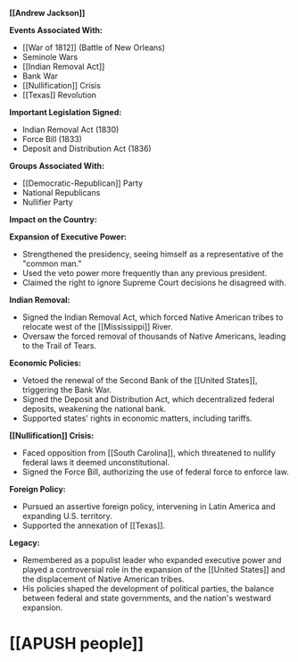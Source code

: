 **[[Andrew Jackson]]**

**Events Associated With:**

* [[War of 1812]] (Battle of New Orleans)
* Seminole Wars
* [[Indian Removal Act]]
* Bank War
* [[Nullification]] Crisis
* [[Texas]] Revolution

**Important Legislation Signed:**

* Indian Removal Act (1830)
* Force Bill (1833)
* Deposit and Distribution Act (1836)

**Groups Associated With:**

* [[Democratic-Republican]] Party
* National Republicans
* Nullifier Party

**Impact on the Country:**

**Expansion of Executive Power:**

* Strengthened the presidency, seeing himself as a representative of the "common man."
* Used the veto power more frequently than any previous president.
* Claimed the right to ignore Supreme Court decisions he disagreed with.

**Indian Removal:**

* Signed the Indian Removal Act, which forced Native American tribes to relocate west of the [[Mississippi]] River.
* Oversaw the forced removal of thousands of Native Americans, leading to the Trail of Tears.

**Economic Policies:**

* Vetoed the renewal of the Second Bank of the [[United States]], triggering the Bank War.
* Signed the Deposit and Distribution Act, which decentralized federal deposits, weakening the national bank.
* Supported states' rights in economic matters, including tariffs.

**[[Nullification]] Crisis:**

* Faced opposition from [[South Carolina]], which threatened to nullify federal laws it deemed unconstitutional.
* Signed the Force Bill, authorizing the use of federal force to enforce law.

**Foreign Policy:**

* Pursued an assertive foreign policy, intervening in Latin America and expanding U.S. territory.
* Supported the annexation of [[Texas]].

**Legacy:**

* Remembered as a populist leader who expanded executive power and played a controversial role in the expansion of the [[United States]] and the displacement of Native American tribes.
* His policies shaped the development of political parties, the balance between federal and state governments, and the nation's westward expansion.
# [[APUSH people]]